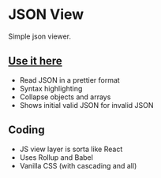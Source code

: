 # JSON View

Simple json viewer.

## [Use it here](http://jacobp100.github.io/json-view/)

* Read JSON in a prettier format
* Syntax highlighting
* Collapse objects and arrays
* Shows initial valid JSON for invalid JSON

## Coding

* JS view layer is sorta like React
* Uses Rollup and Babel
* Vanilla CSS (with cascading and all)
